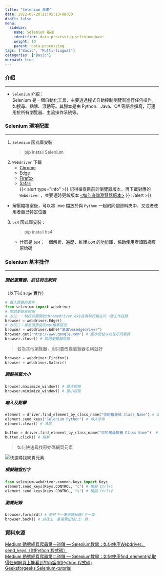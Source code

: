 ```yaml
---
title: "Selenium 基礎"
date: 2022-08-20T21:05:13+08:00
draft: false
menu:
  sidebar:
    name: Selenium 基礎
    identifier: data-processing-selenium-base
    weight: 10
    parent: data-processing
tags: ["Basic", "Multi-lingual"]
categories: ["Basic"]
mermaid: true
---
```


### 介紹
***
- `Selenium` 介紹：  
Selenium 是一個自動化工具，主要透過程式自動控制瀏覽器進行任何操作，如搜尋、點擊、滾動等。其腳本是由 Python、Java、C# 等語言撰寫，可適用於所有瀏覽器、主流操作系統等。

### Selenium 環境配置
***
1. `Selenium` 函式庫安裝
    > pip install Selenium
2. `Webdriver` 下載  
    - [Chrome](https://sites.google.com/a/chromium.org/chromedriver/downloads)
    - [Edge](https://developer.microsoft.com/en-us/microsoft-edge/tools/webdriver/)
    - [Firefox](https://github.com/mozilla/geckodriver/releases)
    - [Safari](https://webkit.org/blog/6900/webdriver-support-in-safari-10/)  
{{< alert type="info" >}} 記得檢查目前的瀏覽器版本，再下載對應的 `Webdriver` ，並要適時更新版本 
[<如何查詢瀏覽器版本>](https://www.ozchamp.com/professionals-d922-n1.html) {{< /alert >}}
  - 解壓縮檔案後，可以將 .exe 檔放於與 `Python` 一起的同個資料夾中，又或者使用者自己特定位置

3. `bs4` 函式庫安裝：
    > pip install bs4  
    
    - 什麼是 `bs4`：一個解析、遍歷、維護 `DOM` 的功能庫，協助使用者讀取網頁原始碼

### Selenium 基本操作
***
##### 開啟瀏覽器、前往特定網頁
（以下以 `Edge` 實作）
```Python
# 載入需要的套件
from selenium import webdriver
# 開啟瀏覽器視窗
# 方法一：執行前需開啟chromedriver.exe且與執行檔在同一個工作目錄
browser = webdriver.Edge()
# 方法二：或是直接指定exe檔案路徑
browser = webdriver.Edhe("桌面\msedgedriver")
browser.get("http://www.google.com") # 更改網址以前往不同網頁
browser.close() # 關閉瀏覽器視窗
```
> 若為其他瀏覽器，則只要改變瀏覽器名稱就好
```Python
browser = webdriver.Firefox()
browser = webdriver.Safari()
```
##### 調整視窗大小
```Python
browser.maximize_window() # 最大視窗
browser.minimize_window() # 最小視窗
```
##### 輸入及點擊
```Python
element = driver.find_element_by_class_name("你的搜尋框 Class Name") # 定位搜尋框
element.send_keys("Selenium Python") # 傳入字串
element.clear() # 清除

button = driver.find_element_by_class_name("你的搜尋按鈕 Class Name")  # 定位搜尋按鈕
button.click() # 點擊
```
> 如何快速尋找原始碼網頁元素  

![快速尋找網頁元素](快速尋找網頁元素_.gif)
##### 模擬鍵盤打字
```Python
from selenium.webdriver.common.keys import Keys
element.send_keys(Keys.CONTROL, "c") # 模擬 Ctrl+C
element.send_keys(Keys.CONTROL, "v") # 模擬 Ctrl+V
```
##### 瀏覽紀錄
```Python
browser.forward() # 前往下一筆瀏覽紀錄/下一頁
browser.back() # 前往上一筆瀏覽紀錄/上一頁
```

### 資料來源
<!-- [CSDN Python combine Vue](https://blog.csdn.net/m0_38051293/article/details/101382493)   -->
[Medium 動態網頁爬蟲第一道鎖 — Selenium教學：如何使用Webdriver、send_keys（附Python 程式碼）](https://reurl.cc/ERoZOR)  
[Medium 動態網頁爬蟲第二道鎖 — Selenium教學：如何使用find_element(s)取得任何網頁上能看到的內容(附Python 程式碼)](https://reurl.cc/4po323)  
[Geeksforgeeks Selenium-tutorial](https://www.geeksforgeeks.org/selenium-python-tutorial/)